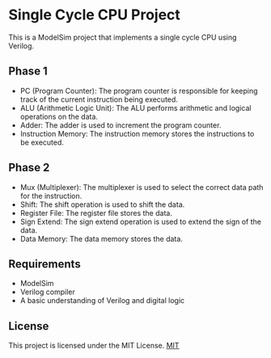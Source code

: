 
# Single Cycle CPU Project

This is a ModelSim project that implements a single cycle CPU using Verilog.
## Phase 1

- PC (Program Counter): The program counter is responsible for keeping track of the current instruction being executed.
- ALU (Arithmetic Logic Unit): The ALU performs arithmetic and logical operations on the data.
- Adder: The adder is used to increment the program counter.
- Instruction Memory: The instruction memory stores the instructions to be executed.
## Phase 2

- Mux (Multiplexer): The multiplexer is used to select the correct data path for the instruction.
- Shift: The shift operation is used to shift the data.
- Register File: The register file stores the data.
- Sign Extend: The sign extend operation is used to extend the sign of the data.
- Data Memory: The data memory stores the data.
## Requirements

- ModelSim
- Verilog compiler
- A basic understanding of Verilog and digital logic
## License

This project is licensed under the MIT License.
[MIT](https://choosealicense.com/licenses/mit/)